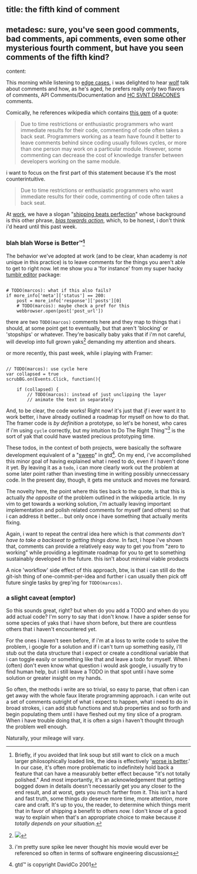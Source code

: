 title: the fifth kind of comment
-
metadesc: sure, you've seen good comments, bad comments, api comments, even some other mysterious fourth comment, but have you seen comments of the fifth kind?
-
content:

This morning while listening to [edge cases](http://edgecasesshow.com/111-here-be-dragons-style-comments.html), i was delighted to hear [wolf](http://twitter.com/rentzsch) talk about comments and how, as he's aged, he prefers really only two flavors of comments, API Comments/Documentation and [HC SVNT DRACONES](http://en.wikipedia.org/wiki/Here_be_dragons) comments.

Comically, he references wikipedia which contains [this gem](http://en.wikipedia.org/wiki/Best_coding_practices#Commenting) of a quote:

>Due to time restrictions or enthusiastic programmers who want immediate results for their code, commenting of code often takes a back seat. Programmers working as a team have found it better to leave comments behind since coding usually follows cycles, or more than one person may work on a particular module. However, some commenting can decrease the cost of knowledge transfer between developers working on the same module.

i want to focus on the first part of this statement because it's the most counterintuitive.

>Due to time restrictions or enthusiastic programmers who want immediate results for their code, commenting of code often takes a back seat.

At [work](http://www.khanacademy.org/careers), we have a slogan "[shipping beats perfection](http://bjk5.com/post/60760280107/shipping-beats-perfection-explained)" whose background is this other phrase, *[bias towards action](https://dschool.stanford.edu/groups/k12/wiki/548fb/Bias_Toward_Action.html)*, which, to be honest, i don't think i'd heard until this past week. 

### blah blah Worse is Better™[^wib]

The behavior we've adopted at work (and to be clear, khan academy is *not* unique in this practice) is to leave comments for the things you aren't able to get to right now. let me show you a 'for instance' from my super hacky [tumblr editor](https://github.com/nsfmc/stumblr) package:

<pre><code class="language-python">
# TODO(marcos): what if this also fails?
if more_info['meta']['status'] == 200:
    post = more_info['response']['posts'][0]
    # TODO(marcos): maybe check a pref for this
    webbrowser.open(post['post_url'])
</code></pre>

there are two `TODO(marcos)` comments here and they map to things that i should, at some point get to eventually, but that aren't 'blocking' or 'stopships' or whatever. They're basically baby yaks that if i'm not careful, will develop into full grown yaks[^yakshaving] demanding my attention and shears.

[^yakshaving]: ![](@pathmalcolm-in-the-middle.gif)

or more recently, this past week, while i playing with Framer:

<pre><code class="language-javascript">
// TODO(marcos): use cycle here
var collapsed = true
scrubBG.on(Events.Click, function(){

    if (collapsed) {
        // TODO(marcos): instead of just unclipping the layer
        // animate the text in separately
</code></pre>

And, to be clear, the code works! Right now! it's just that *if* i ever want it to work better, i have already outlined a roadmap for myself on how to do that. The framer code is *by definition* a prototype, so let's be honest, who cares if i'm using `cycle` correctly, but my intuition to Do The Right Thing™[^dtrt] is the sort of yak that could have wasted precious prototyping time.

[^dtrt]: i'm pretty sure spike lee never thought his movie would ever be referenced so often in terms of software engineering discussions

These todos, in the context of both projects, were basically the software development equivalent of a "[sweep](http://www.43folders.com/2006/07/24/b2gtd-mind-sweep)" in gtd[^gtd]. On my end, i've accomplished this minor goal of having explained what i need to do, even if i haven't done it yet. By leaving it as a `todo`, i can more clearly work out the problem at some later point rather than investing time in writing possibly unneccessary code. In the present day, though, it gets me unstuck and moves me forward.

[^gtd]: gtd™ is copyright DavidCo 2001

The novelty here, the point where this ties back to the quote, is that this is actually *the opposite* of the problem outlined in the wikipedia article. In my vim to get towards a working solution, i'm actually leaving important implementation and polish related comments for myself (and others) so that i can address it better... but only once i have something that actually merits fixing.

Again, i want to repeat the central idea here which is that *comments don't have to take a backseat to getting things done*. In fact, i hope i've shown that, comments can provide a relatively easy way to get you from "zero to working" while providing a legitimate roadmap for you to get to something sustainably developed in the future. this isn't about minimal viable products

A nice 'workflow' side effect of this approach, btw, is that i can still do the git-ish thing of one-commit-per-idea and further i can usually then pick off future single tasks by grep'ing for `TODO(marcos)`.

### a slight caveat (emptor)

So this sounds great, right? but when do you add a TODO and when do you add actual code? I'm sorry to say that i don't know. I have a spider sense for some species of yaks that i have shorn before, but there are countless others that i haven't encountered yet.

For the ones i haven't seen before, if i'm at a loss to write code to solve the problem, i google for a solution and if i can't turn up something easily, i'll stub out the data structure that i expect or create a conditional variable that i can toggle easily or something like that and leave a todo for myself. When i (often) don't even know what question i would ask google, i usually try to find human help, but i still leave a TODO in that spot until i have some solution or greater insight on my hands. 

So often, the methods i write are so trivial, so easy to parse, that often i can get away with the whole faux literate programming approach. i can write out a set of comments outright of what i expect to happen, what i need to do in broad strokes, i can add stub functions and stub properties and so forth and begin populating them until i have fleshed out my tiny slice of a program. When i have trouble doing that, it is often a sign i haven't thought through the problem well enough.

Naturally, your mileage will vary.


[^wib]: Briefly, if you avoided that link soup but still want to click on a much larger philosophically loaded link, the idea is effectively '[worse is better](http://www.jwz.org/doc/worse-is-better.html).' In our case, it's often more problematic to indefinitely hold back a feature that can have a measurably better effect because "it's not totally polished." And most importantly, it's an acknowledgement that getting bogged down in details doesn't necessarily get you any closer to the end result, and at worst, gets you much farther from it. This isn't a hard and fast truth, some things *do* deserve more time, more attention, more care and craft. It's up to you, the reader, to determine which things merit that in favor of shipping a benefit to others *now.* I don't know of a good way to explain when that's an appropriate choice to make because *it totally depends on your situation.*
